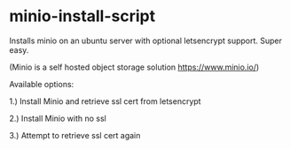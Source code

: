 # minio-install-script
Installs minio on an ubuntu server with optional letsencrypt support. Super easy.

(Minio is a self hosted object storage solution https://www.minio.io/)

Available options:

1.) Install Minio and retrieve ssl cert from letsencrypt

2.) Install Minio with no ssl

3.) Attempt to retrieve ssl cert again


